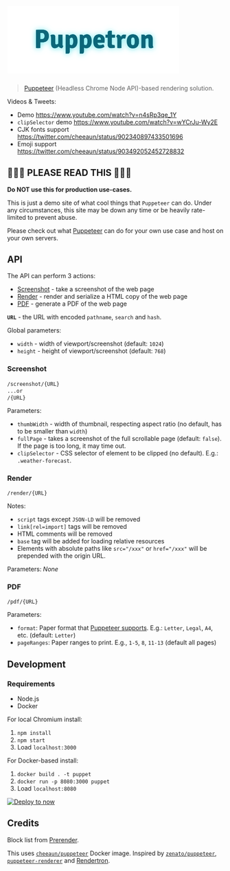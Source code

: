 # <img src="assets/logo.png" width="400" alt="Puppetron">

> [Puppeteer](https://github.com/GoogleChrome/puppeteer) (Headless Chrome Node API)-based rendering solution.

Videos & Tweets:

- Demo <https://www.youtube.com/watch?v=n4sRp3qe_1Y>
- `clipSelector` demo <https://www.youtube.com/watch?v=wYCrJu-Wy2E>
- CJK fonts support <https://twitter.com/cheeaun/status/902340897433501696>
- Emoji support <https://twitter.com/cheeaun/status/903492052452728832>

🚧🚧🚧 PLEASE READ THIS 🚧🚧🚧
---

**Do NOT use this for production use-cases.**

This is just a demo site of what cool things that `Puppeteer` can do. Under any circumstances, this site may be down any time or be heavily rate-limited to prevent abuse.

Please check out what [Puppeteer](https://github.com/GoogleChrome/puppeteer) can do for your own use case and host on your own servers.

API
---

The API can perform 3 actions:

- [Screenshot](#screenshot) - take a screenshot of the web page
- [Render](#render) - render and serialize a HTML copy of the web page
- [PDF](#pdf) - generate a PDF of the web page

**`URL`** - the URL with encoded `pathname`, `search` and `hash`.

Global parameters:

- `width` - width of viewport/screenshot (default: `1024`)
- `height` - height of viewport/screenshot (default: `768`)

### Screenshot

```
/screenshot/{URL}
...or
/{URL}
```

Parameters:

- `thumbWidth` - width of thumbnail, respecting aspect ratio (no default, has to be smaller than `width`)
- `fullPage` - takes a screenshot of the full scrollable page (default: `false`). If the page is too long, it may time out.
- `clipSelector` - CSS selector of element to be clipped (no default). E.g.: `.weather-forecast`.

### Render

```
/render/{URL}
```

Notes:

- `script` tags except `JSON-LD` will be removed
- `link[rel=import]` tags will be removed
- HTML comments will be removed
- `base` tag will be added for loading relative resources
- Elements with absolute paths like `src="/xxx"` or `href="/xxx"` will be prepended with the origin URL.

Parameters: *None*

### PDF

```
/pdf/{URL}
```

Parameters:

- `format`: Paper format that [Puppeteer supports](https://github.com/GoogleChrome/puppeteer/blob/master/docs/api.md#pagepdfoptions). E.g.: `Letter`, `Legal`, `A4`, etc. (default: `Letter`)
- `pageRanges`: Paper ranges to print. E.g., `1-5`, `8`, `11-13` (default all pages)

Development
---

### Requirements

- Node.js
- Docker

For local Chromium install:

1. `npm install`
2. `npm start`
3. Load `localhost:3000`

For Docker-based install:

1. `docker build . -t puppet`
2. `docker run -p 8080:3000 puppet`
3. Load `localhost:8080`

[![Deploy to now](https://deploy.now.sh/static/button.svg)](https://deploy.now.sh/?repo=https://github.com/cheeaun/puppetron)

Credits
---

Block list from [Prerender](https://github.com/prerender/prerender/blob/master/lib/resources/blocked-resources.json).

This uses [`cheeaun/puppeteer`](https://hub.docker.com/r/cheeaun/puppeteer/) Docker image. Inspired by [`zenato/puppeteer`]((https://hub.docker.com/r/zenato/puppeteer/)), [`puppeteer-renderer`](https://github.com/zenato/puppeteer-renderer) and [Rendertron](https://render-tron.appspot.com/).
